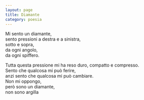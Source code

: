```yaml
--- 
layout: page
title: Diamante
category: poesia
---
```


Mi sento un diamante,  
sento pressioni a destra e a sinistra,  
sotto e sopra,  
da ogni angolo,  
da ogni spiffero.  
  
Tutta questa pressione mi ha reso duro, compatto e compresso.  
Sento che qualcosa mi può ferire,  
anzi sento che qualcosa mi può cambiare.  
Non mi oppongo,  
però sono un diamante,  
non sono argilla  

